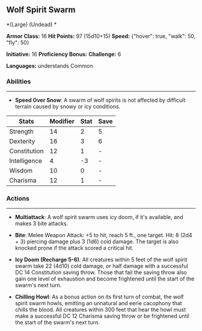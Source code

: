 ## Wolf Spirit Swarm
*(Large) (Undead) *

**Armor Class:** 16
**Hit Points:** 97 (15d10+15)
**Speed:** {"hover": true, "walk": 50, "fly": 50}

**Initiative:** 16
**Proficiency Bonus:**
**Challenge:** 6

**Languages:** understands Common

### Abilities
 --- 
- **Speed Over Snow**: A swarm of wolf spirits is not affected by difficult terrain caused by snowy or icy conditions.



| Stats | Modifier | Stat | Save
| ---- | ---- | ---- | ---- |
| Strength | 14 | 2 | 5 |
| Dexterity | 16 | 3 | 6 |
| Constitution | 12 | 1 | - |
| Intelligence | 4 | -3 | - |
| Wisdom | 10 | 0 | - |
| Charisma | 12 | 1 | - |

### Actions
 --- 
- **Multiattack**: A wolf spirit swarm uses icy doom, if it's available, and makes 3 bite attacks.

- **Bite**: Melee Weapon Attack: +5 to hit, reach 5 ft., one target. Hit: 8 (2d4 + 3) piercing damage plus 3 (1d6) cold damage. The target is also knocked prone if the attack scored a critical hit.

- **Icy Doom (Recharge 5-6)**: All creatures within 5 feet of the wolf spirit swarm take 22 (4d10) cold damage, or half damage with a successful DC 14 Constitution saving throw. Those that fail the saving throw also gain one level of exhaustion and become frightened until the start of the swarm's next turn.

- **Chilling Howl**: As a bonus action on its first turn of combat, the wolf spirit swarm howls, emitting an unnatural and eerie cacophony that chills the blood. All creatures within 300 feet that hear the howl must make a successful DC 12 Charisma saving throw or be frightened until the start of the swarm's next turn.


